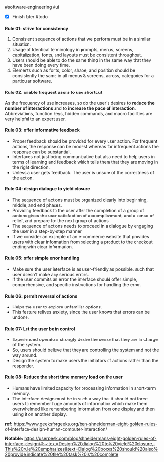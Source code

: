 #software-engineering #ui 

- [x] Finish later #todo 
#### Rule 01: strive for consistency
1. Consistent sequence of actions that we perform must be in a similar situation.
2. Usage of Identical terminology in prompts, menus, screens, capitalization, fonts, and layouts must be consistent throughout. 
3. Users should be able to do the same thing in the same way that they have been doing every time.
4. Elements such as fonts, color, shape, and position should be consistently the same in all menus & screens, across, categories for a particular software.
#### Rule 02: enable frequent users to use shortcut

As the frequency of use increases, so do the user's desires to **reduce the number of interactions** and to **increase the pace of interaction**. Abbreviations, function keys, hidden commands, and macro facilities are very helpful to an expert user.
#### Rule 03: offer informative feedback

- Proper feedback should be provided for every user action. For frequent actions, the response can be modest whereas for infrequent actions the response can be substantial.
- Interfaces not just being communicative but also need to help users in terms of learning and feedback which tells them that they are moving in the right direction.
- Unless a user gets feedback. The user is unsure of the correctness of the action.

#### Rule 04: design dialogue to yield closure

- The sequence of actions must be organized clearly into beginning, middle, and end phases.
- Providing feedback to the user after the completion of a group of actions gives the user satisfaction of accomplishment, and a sense of relief, and prepare for the next group of actions.
- The sequence of actions needs to proceed in a dialogue by engaging the user in a step-by-step manner.
- If we consider an example of an e-commerce website that provides users with clear information from selecting a product to the checkout ending with clear information.

#### Rule 05: offer simple error handling

- Make sure the user interface is as user-friendly as possible. such that user doesn’t make any serious errors.
- If the user commits an error the interface should offer simple, comprehensive, and specific instructions for handling the error.
#### Rule 06: permit reversal of actions
- Helps the user to explore unfamiliar options.
- This feature relives anxiety, since the user knows that errors can be undone.
#### Rule 07: Let the user be in control
- Experienced operators strongly desire the sense that they are in charge of the system.
- So, users should believe that they are controlling the system and not the way around.
- Design the system to make users the initiators of actions rather than the responder.
#### Rule 08: Reduce the short time memory load on the user
- Humans have limited capacity for processing information in short-term memory.
- The interface design must be in such a way that it should not force users to remember huge amounts of information which make them overwhelmed like remembering information from one display and then using it on another display.

**ref:** https://www.geeksforgeeks.org/ben-shneiderman-eight-golden-rules-of-interface-design-human-computer-interaction/

**Notable:** https://userpeek.com/blog/shneidermans-eight-golden-rules-of-interface-design/#:~:text=Design%20dialog%20to%20yield%20closure,-This%20rule%20emphasizes&text=Dialog%20boxes%20should%20also%20provide,indicate%20the%20task%20is%20complete

